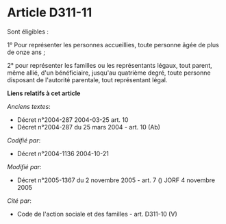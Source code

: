 # Article D311-11

Sont éligibles :

1° Pour représenter les personnes accueillies, toute personne âgée de plus de onze ans ;

2° pour représenter les familles ou les représentants légaux, tout parent, même allié, d'un bénéficiaire, jusqu'au quatrième
degré, toute personne disposant de l'autorité parentale, tout représentant légal.

**Liens relatifs à cet article**

_Anciens textes_:

  - Décret n°2004-287 2004-03-25 art. 10
  - Décret n°2004-287 du 25 mars 2004 - art. 10 (Ab)

_Codifié par_:

  - Décret n°2004-1136 2004-10-21

_Modifié par_:

  - Décret n°2005-1367 du 2 novembre 2005 - art. 7 () JORF 4 novembre 2005

_Cité par_:

  - Code de l'action sociale et des familles - art. D311-10 (V)

